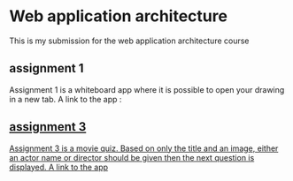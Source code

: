 # Web application architecture
This is my submission for the web application architecture course
## assignment 1
Assignment 1 is a whiteboard app  where it is possible to open your drawing in a new tab. A link to the app : 
<a href="https://assignment1-jihane.herokuapp.com/
" target="_blank">
## assignment 3 
Assignment 3 is a movie quiz. Based on only the title and an image, either an actor name or director should be given then the next question is displayed.
A link to the app 
<a href="https://assignment3-jihane.herokuapp.com/
" target="_blank">


